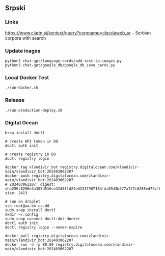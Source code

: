 ## Srpski

### Links

https://www.clarin.si/kontext/query?corpname=classlaweb_sr – Serbian corpora with search

### Update inages
```
python3 chat-gpt/language-cards/add-text-to-images.py
python3 chat-gpt/google_db/google_db_save_cards.py
```

### Local Docker Test
```
./run-docker.sh
```

### Release
```
./run-production-deploy.sh
```

### Digital Ocean
```
brew install doctl

# create API token in DO
doctl auth init

# create registry in DO
doctl registry login

docker tag vlandivir_bot registry.digitalocean.com/vlandivir-main/vlandivir_bot:202403062207
docker push registry.digitalocean.com/vlandivir-main/vlandivir_bot:202403062207
# 202403062207: digest: sha256:8286e3a305d516ce32d5ffd24e42317907184fda09d3b477a727c6288ed79cf0 size: 2413

# run on droplet
ssh root@aa.bb.cc.dd
sudo snap install doctl
mkdir ~/.config
sudo snap connect doctl:dot-docker
doctl auth init
doctl registry login --never-expire

docker pull registry.digitalocean.com/vlandivir-main/vlandivir_bot:202403062207
docker run -d -p 80:80 registry.digitalocean.com/vlandivir-main/vlandivir_bot:202403062207
```
